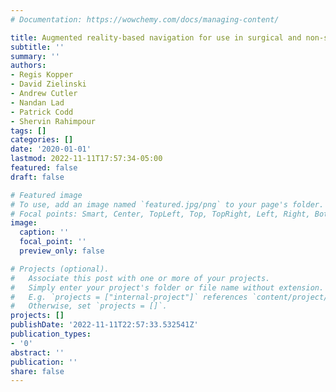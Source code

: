 ```yaml
---
# Documentation: https://wowchemy.com/docs/managing-content/

title: Augmented reality-based navigation for use in surgical and non-surgical procedures
subtitle: ''
summary: ''
authors:
- Regis Kopper
- David Zielinski
- Andrew Cutler
- Nandan Lad
- Patrick Codd
- Shervin Rahimpour
tags: []
categories: []
date: '2020-01-01'
lastmod: 2022-11-11T17:57:34-05:00
featured: false
draft: false

# Featured image
# To use, add an image named `featured.jpg/png` to your page's folder.
# Focal points: Smart, Center, TopLeft, Top, TopRight, Left, Right, BottomLeft, Bottom, BottomRight.
image:
  caption: ''
  focal_point: ''
  preview_only: false

# Projects (optional).
#   Associate this post with one or more of your projects.
#   Simply enter your project's folder or file name without extension.
#   E.g. `projects = ["internal-project"]` references `content/project/deep-learning/index.md`.
#   Otherwise, set `projects = []`.
projects: []
publishDate: '2022-11-11T22:57:33.532541Z'
publication_types:
- '0'
abstract: ''
publication: ''
share: false
---
```

